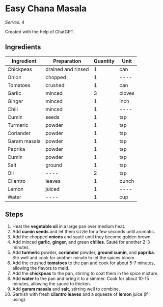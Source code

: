 # Easy Chana Masala
*Serves: 4*

Created with the help of ChatGPT.

## Ingredients
| Ingredient | Preparation | Quantity | Unit |
| ---------- | ----------- | -------- | ---- |
| Chickpeas | drained and rinsed | 1 | can |
| Onion | chopped | 1 | ---- |
| Tomatoes | crushed | 1 | can |
| Garlic | minced | 3 | cloves |
| Ginger | minced | 1 | inch |
| Chili | minced | 1 | ---- |
| Cumin | seeds | 1 | tsp |
| Turmeric | powder | 1 | tsp |
| Coriander | powder | 1 | tsp |
| Garam masala | powder | 1 | tsp |
| Paprika | powder | 1 | tsp |
| Cumin | powder | 1 | tsp |
| Salt | ground | 1 | tsp |
| Oil | ---- | 2 | tsp |
| Cilantro | leaves | 1 | bunch |
| Lemon | juiced | 1 | ---- |
| Water | ---- | 1 | cup |


## Steps
1. Heat the **vegetable oil** in a large pan over medium heat.
2. Add **cumin seeds** and let them sizzle for a few seconds until aromatic.
3. Add the chopped **onions** and sauté until they become golden brown.
4. Add minced **garlic**, **ginger**, and green **chilies**. Sauté for another 2-3 minutes.
3. Add **turmeric** powder, **coriander** powder, **ground cumin**, and **paprika**. Stir well and cook for another minute to let the spices bloom.
4. Add the crushed **tomatoes** to the pan and cook for about 5-7 minutes, allowing the flavors to meld.
5. Add the **chickpeas** to the pan, stirring to coat them in the spice mixture.
6. Add **water** to the pan and bring it to a simmer. Cook for about 10-15 minutes, allowing the sauce to thicken.
7. Add **garam masala** and **salt**, stirring well to combine.
8. Garnish with fresh **cilantro leaves** and a squeeze of **lemon** juice (if using).
